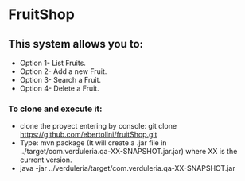 # FruitShop

This system allows you to:
-------------------------
- Option 1- List Fruits.
- Option 2- Add a new Fruit.
- Option 3- Search a Fruit. 
- Option 4- Delete a Fruit.


### To clone and execute it:
- clone the proyect entering by console: git clone https://github.com/ebertolini/fruitShop.git
- Type: mvn package (It will create a .jar file in ../target/com.verduleria.qa-XX-SNAPSHOT.jar.jar) where XX is the current version.
- java -jar ../verduleria/target/com.verduleria.qa-XX-SNAPSHOT.jar 
